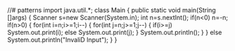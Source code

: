 //# patterns
import java.util.*;
class Main
{
    public static void main(String []args)
    {
        Scanner s=new Scanner(System.in);
        int n=s.nextInt();
        if(n<0)
        n=-n;
        if(n>0)
        {
        for(int i=n;i>=1;i--)
        {
            for(int j=n;j>=1;j--)
            {
               if(i>=j)
               System.out.print(i);
               else
               System.out.print(j);
            }
            System.out.println();
        }
        }
        else
        System.out.println("InvaliD Input");
    }
}
